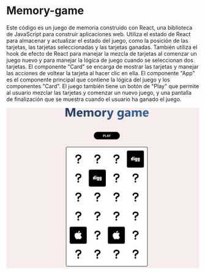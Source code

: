 # Memory-game

Este código es un juego de memoria construido con React, una biblioteca de JavaScript para construir aplicaciones web. Utiliza el estado de React para almacenar y actualizar el estado del juego, como la posición de las tarjetas, las tarjetas seleccionadas y las tarjetas ganadas. También utiliza el hook de efecto de React para manejar la mezcla de tarjetas al comenzar un juego nuevo y para manejar la lógica de juego cuando se seleccionan dos tarjetas. El componente "Card" se encarga de mostrar las tarjetas y manejar las acciones de voltear la tarjeta al hacer clic en ella. El componente "App" es el componente principal que contiene la lógica del juego y los componentes "Card". El juego también tiene un botón de "Play" que permite al usuario mezclar las tarjetas y comenzar un nuevo juego, y una pantalla de finalización que se muestra cuando el usuario ha ganado el juego.

![memory game](src/images/Memorygame.png)
